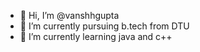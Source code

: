 - 👋 Hi, I’m @vanshhgupta
- 👀 I’m currently pursuing b.tech from DTU 
- 🌱 I’m currently learning java and c++

<!---
vanshhgupta/vanshhgupta is a ✨ special ✨ repository because its `README.md` (this file) appears on your GitHub profile.
You can click the Preview link to take a look at your changes.
--->
